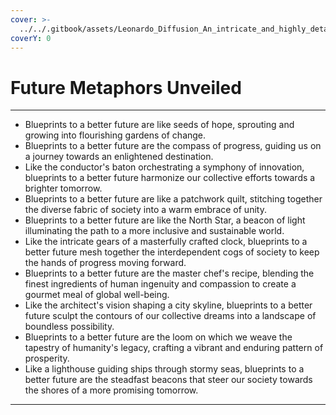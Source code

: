 ```yaml
---
cover: >-
  ../../.gitbook/assets/Leonardo_Diffusion_An_intricate_and_highly_detailed_schematic_3.jpg
coverY: 0
---
```


# Future Metaphors Unveiled

***

* Blueprints to a better future are like seeds of hope, sprouting and growing into flourishing gardens of change.
* Blueprints to a better future are the compass of progress, guiding us on a journey towards an enlightened destination.
* Like the conductor's baton orchestrating a symphony of innovation, blueprints to a better future harmonize our collective efforts towards a brighter tomorrow.
* Blueprints to a better future are like a patchwork quilt, stitching together the diverse fabric of society into a warm embrace of unity.
* Blueprints to a better future are like the North Star, a beacon of light illuminating the path to a more inclusive and sustainable world.
* Like the intricate gears of a masterfully crafted clock, blueprints to a better future mesh together the interdependent cogs of society to keep the hands of progress moving forward.
* Blueprints to a better future are the master chef's recipe, blending the finest ingredients of human ingenuity and compassion to create a gourmet meal of global well-being.
* Like the architect's vision shaping a city skyline, blueprints to a better future sculpt the contours of our collective dreams into a landscape of boundless possibility.
* Blueprints to a better future are the loom on which we weave the tapestry of humanity's legacy, crafting a vibrant and enduring pattern of prosperity.
* Like a lighthouse guiding ships through stormy seas, blueprints to a better future are the steadfast beacons that steer our society towards the shores of a more promising tomorrow.

***
